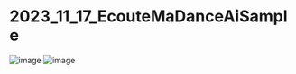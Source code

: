 # 2023_11_17_EcouteMaDanceAiSample
![image](https://github.com/EloiStree/2023_11_17_EcouteMaDanceAiSample/assets/20149493/50bb4266-9a98-4c77-97f0-dbe26b9358f3)
![image](https://github.com/EloiStree/2023_11_17_EcouteMaDanceAiSample/assets/20149493/e66225a5-bbb0-4ff2-82d0-3010afb4ebe8)
